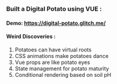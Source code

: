 ### Built a Digital Potato using VUE :
#### Demo: https://digital-potato.glitch.me/
#### Weird Discoveries :
1. Potatoes can have virtual roots
2. CSS animations make potatoes dance
3. Vue props are like potato eyes
4. State management for potato maturity
5. Conditional rendering based on soil pH
